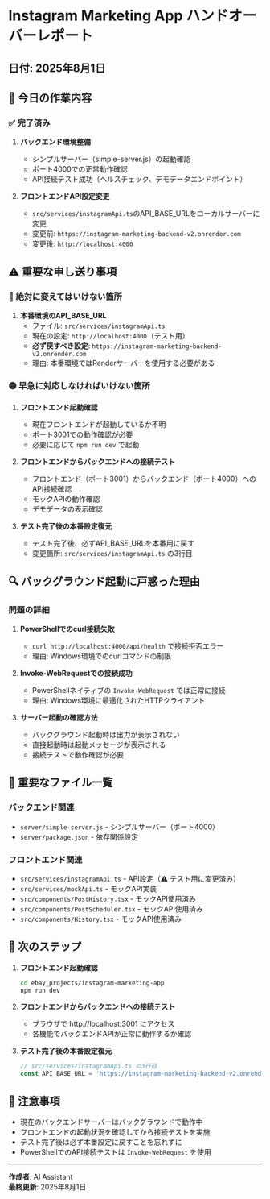 # Instagram Marketing App ハンドオーバーレポート
## 日付: 2025年8月1日

## 🎯 今日の作業内容

### ✅ 完了済み
1. **バックエンド環境整備**
   - シンプルサーバー（simple-server.js）の起動確認
   - ポート4000での正常動作確認
   - API接続テスト成功（ヘルスチェック、デモデータエンドポイント）

2. **フロントエンドAPI設定変更**
   - `src/services/instagramApi.ts`のAPI_BASE_URLをローカルサーバーに変更
   - 変更前: `https://instagram-marketing-backend-v2.onrender.com`
   - 変更後: `http://localhost:4000`

## ⚠️ 重要な申し送り事項

### 🔴 絶対に変えてはいけない箇所
1. **本番環境のAPI_BASE_URL**
   - ファイル: `src/services/instagramApi.ts`
   - 現在の設定: `http://localhost:4000`（テスト用）
   - **必ず戻すべき設定**: `https://instagram-marketing-backend-v2.onrender.com`
   - 理由: 本番環境ではRenderサーバーを使用する必要がある

### 🟡 早急に対応しなければいけない箇所
1. **フロントエンド起動確認**
   - 現在フロントエンドが起動しているか不明
   - ポート3001での動作確認が必要
   - 必要に応じて `npm run dev` で起動

2. **フロントエンドからバックエンドへの接続テスト**
   - フロントエンド（ポート3001）からバックエンド（ポート4000）へのAPI接続確認
   - モックAPIの動作確認
   - デモデータの表示確認

3. **テスト完了後の本番設定復元**
   - テスト完了後、必ずAPI_BASE_URLを本番用に戻す
   - 変更箇所: `src/services/instagramApi.ts` の3行目

## 🔍 バックグラウンド起動に戸惑った理由

### 問題の詳細
1. **PowerShellでのcurl接続失敗**
   - `curl http://localhost:4000/api/health` で接続拒否エラー
   - 理由: Windows環境でのcurlコマンドの制限

2. **Invoke-WebRequestでの接続成功**
   - PowerShellネイティブの `Invoke-WebRequest` では正常に接続
   - 理由: Windows環境に最適化されたHTTPクライアント

3. **サーバー起動の確認方法**
   - バックグラウンド起動時は出力が表示されない
   - 直接起動時は起動メッセージが表示される
   - 接続テストで動作確認が必要

## 📁 重要なファイル一覧

### バックエンド関連
- `server/simple-server.js` - シンプルサーバー（ポート4000）
- `server/package.json` - 依存関係設定

### フロントエンド関連
- `src/services/instagramApi.ts` - API設定（⚠️ テスト用に変更済み）
- `src/services/mockApi.ts` - モックAPI実装
- `src/components/PostHistory.tsx` - モックAPI使用済み
- `src/components/PostScheduler.tsx` - モックAPI使用済み
- `src/components/History.tsx` - モックAPI使用済み

## 🚀 次のステップ

1. **フロントエンド起動確認**
   ```bash
   cd ebay_projects/instagram-marketing-app
   npm run dev
   ```

2. **フロントエンドからバックエンドへの接続テスト**
   - ブラウザで http://localhost:3001 にアクセス
   - 各機能でバックエンドAPIが正常に動作するか確認

3. **テスト完了後の本番設定復元**
   ```typescript
   // src/services/instagramApi.ts の3行目
   const API_BASE_URL = 'https://instagram-marketing-backend-v2.onrender.com';
   ```

## 📝 注意事項

- 現在のバックエンドサーバーはバックグラウンドで動作中
- フロントエンドの起動状況を確認してから接続テストを実施
- テスト完了後は必ず本番設定に戻すことを忘れずに
- PowerShellでのAPI接続テストは `Invoke-WebRequest` を使用

---
**作成者**: AI Assistant  
**最終更新**: 2025年8月1日 